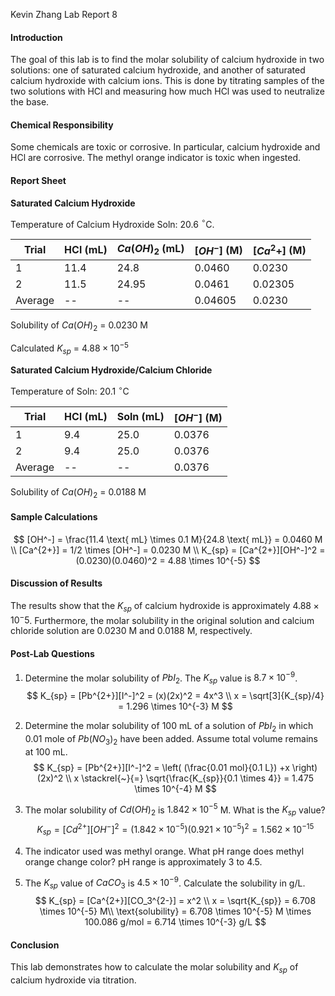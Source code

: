 Kevin Zhang
Lab Report 8

#### Introduction

The goal of this lab is to find the molar solubility of calcium hydroxide in two solutions: one of saturated calcium hydroxide, and another of saturated calcium hydroxide with calcium ions. This is done by titrating samples of the two solutions with HCl and measuring how much HCl was used to neutralize the base. 

#### Chemical Responsibility

Some chemicals are toxic or corrosive. In particular, calcium hydroxide and HCl are corrosive. The methyl orange indicator is toxic when ingested.

#### Report Sheet 

**Saturated Calcium Hydroxide**

Temperature of Calcium Hydroxide Soln: 20.6 $^{\circ}$C.

| Trial   | HCl (mL) | $Ca(OH)_2$ (mL) | [$OH^-$] (M) | [$Ca^2+$] (M) |
| ------- | -------- | --------------- | ------------ | ------------- |
| 1       | 11.4     | 24.8            | 0.0460       | 0.0230        |
| 2       | 11.5     | 24.95           | 0.0461       | 0.02305       |
| Average | --       | --              | 0.04605      | 0.0230        |

Solubility of $Ca(OH)_2$ = 0.0230 M

Calculated $K_{sp}$ = $4.88 \times 10^{-5}$

**Saturated Calcium Hydroxide/Calcium Chloride**

Temperature of Soln: 20.1 $^{\circ}$C

| Trial   | HCl (mL) | Soln (mL) | [$OH^-$] (M) |
| ------- | -------- | --------- | ------------ |
| 1       | 9.4      | 25.0      | 0.0376       |
| 2       | 9.4      | 25.0      | 0.0376       |
| Average | --       | --        | 0.0376       |

Solubility of $Ca(OH)_2$ = 0.0188 M

#### Sample Calculations

$$
[OH^-] = \frac{11.4 \text{ mL} \times 0.1 M}{24.8 \text{ mL}} = 0.0460 M \\
[Ca^{2+}] = 1/2 \times [OH^-] = 0.0230 M \\
K_{sp} = [Ca^{2+}][OH^-]^2 = (0.0230)(0.0460)^2 = 4.88 \times 10^{-5}
$$

#### Discussion of Results

The results show that the $K_{sp}$ of calcium hydroxide is approximately $4.88 \times 10^-5$. Furthermore, the molar solubility in the original solution and calcium chloride solution are 0.0230 M and 0.0188 M, respectively. 

#### Post-Lab Questions

1. Determine the molar solubility of $PbI_2$. The $K_{sp}$ value is $8.7 \times 10^{-9}$.
   $$
   K_{sp} = [Pb^{2+}][I^-]^2 = (x)(2x)^2 = 4x^3 \\
   x = \sqrt[3]{K_{sp}/4} = 1.296 \times 10^{-3} M
   $$

2. Determine the molar solubility of 100 mL of a solution of $PbI_2$ in which 0.01 mole of $Pb(NO_3)_2$ have been added. Assume total volume remains at 100 mL.
   $$
   K_{sp} = [Pb^{2+}][I^-]^2 = \left( (\frac{0.01 mol}{0.1 L}) +x \right)(2x)^2 \\
   x \stackrel{~}{=} \sqrt{\frac{K_{sp}}{0.1 \times 4}} = 1.475 \times 10^{-4} M
   $$

3. The molar solubility of $Cd(OH)_2$ is $1.842 \times 10^{-5}$ M. What is the $K_{sp}$ value?
   $$
   K_{sp} = [Cd^{2+}][OH^-]^2 = (1.842 \times 10^{-5})(0.921 \times 10^{-5})^2 = 1.562 \times 10^{-15}
   $$

4. The indicator used was methyl orange. What pH range does methyl orange change color?
   pH range is approximately 3 to 4.5.

5. The $K_{sp}$ value of $CaCO_3$ is $4.5 \times 10^{-9}$. Calculate the solubility in g/L.
   $$
   K_{sp} = [Ca^{2+}][CO_3^{2-}] = x^2 \\
   x = \sqrt{K_{sp}} = 6.708 \times 10^{-5} M\\
   \text{solubility} = 6.708 \times 10^{-5} M \times 100.086 g/mol = 6.714 \times 10^{-3} g/L
   $$
   

#### Conclusion

This lab demonstrates how to calculate the molar solubility and $K_{sp}$ of calcium hydroxide via titration.
